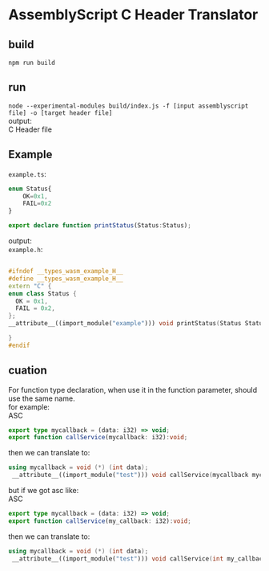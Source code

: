 # AssemblyScript C Header Translator

## build
`npm run build`
## run
`node --experimental-modules build/index.js -f [input assemblyscript file] -o [target header file]`  
output:  
C Header file

## Example
`example.ts`:  
```typescript
enum Status{
    OK=0x1,
    FAIL=0x2
}

export declare function printStatus(Status:Status);
```

output:  
`example.h`:  
```C++

#ifndef __types_wasm_example_H__
#define __types_wasm_example_H__
extern "C" {
enum class Status {
  OK = 0x1,
  FAIL = 0x2,
};
__attribute__((import_module("example"))) void printStatus(Status Status);

}
#endif


```

## cuation

For function type declaration, when use it in the function parameter, should use the same name.  
for example:  
ASC
```typescript
export type mycallback = (data: i32) => void;
export function callService(mycallback: i32):void;
```
then we can translate to:  
```C++
using mycallback = void (*) (int data);
 __attribute__((import_module("test"))) void callService(mycallback mycallback);

```

but if we got asc like:  
ASC
```typescript
export type mycallback = (data: i32) => void;
export function callService(my_callback: i32):void;
```
then we can translate to:  
```C++
using mycallback = void (*) (int data);
 __attribute__((import_module("test"))) void callService(int my_callback);

```
